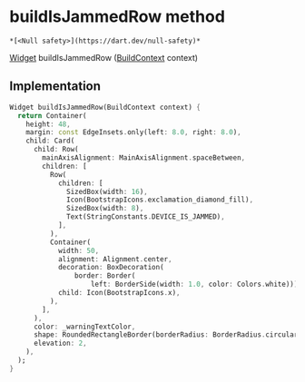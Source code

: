 


# buildIsJammedRow method




    *[<Null safety>](https://dart.dev/null-safety)*




[Widget](https://api.flutter.dev/flutter/widgets/Widget-class.html) buildIsJammedRow
([BuildContext](https://api.flutter.dev/flutter/widgets/BuildContext-class.html) context)








## Implementation

```dart
Widget buildIsJammedRow(BuildContext context) {
  return Container(
    height: 48,
    margin: const EdgeInsets.only(left: 8.0, right: 8.0),
    child: Card(
      child: Row(
        mainAxisAlignment: MainAxisAlignment.spaceBetween,
        children: [
          Row(
            children: [
              SizedBox(width: 16),
              Icon(BootstrapIcons.exclamation_diamond_fill),
              SizedBox(width: 8),
              Text(StringConstants.DEVICE_IS_JAMMED),
            ],
          ),
          Container(
            width: 50,
            alignment: Alignment.center,
            decoration: BoxDecoration(
                border: Border(
                    left: BorderSide(width: 1.0, color: Colors.white))),
            child: Icon(BootstrapIcons.x),
          ),
        ],
      ),
      color: _warningTextColor,
      shape: RoundedRectangleBorder(borderRadius: BorderRadius.circular(8)),
      elevation: 2,
    ),
  );
}
```







